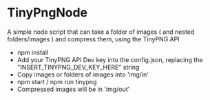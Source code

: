 # TinyPngNode
A simple node script that can take a folder of images ( and nested folders/images ) and compress them, using the TinyPNG API

* npm install
* Add your TinyPNG API Dev key into the config.json, replacing the "INSERT_TINYPNG_DEV_KEY_HERE" string
* Copy images or folders of images into 'img/in'
* npm start  /  npm run tinypng
* Compressed images will be in 'img/out'
